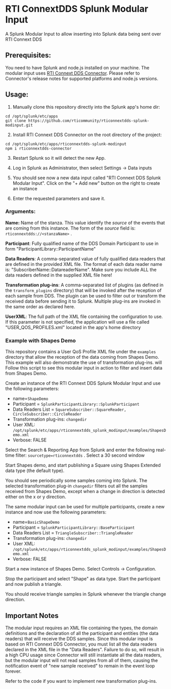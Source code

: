 # RTI ConnextDDS Splunk Modular Input

A Splunk Modular Input to allow inserting into Splunk data being sent over RTI Connext DDS

## Prerequisites:
You need to have Splunk and node.js installed on your machine. The modular input uses [RTI Connext DDS Connector](https://github.com/rticommunity/rticonnextdds-connector). Please refer to Connector's release notes for supported platforms and node.js versions.


## Usage:
1. Manually clone this repository directly into the Splunk app's home dir:

```
cd /opt/splunk/etc/apps
git clone https://github.com/rticommunity/rticonnextdds-splunk-modinput.git
```

2. Install RTI Connext DDS Connector on the root directory of the project:
```
cd /opt/splunk/etc/apps/rticonnextdds-splunk-modinput
npm i rticonnextdds-connector
```

3. Restart Splunk so it will detect the new App.

4. Log in Splunk as Administrator, then select Settings -> Data inputs

5. You should see now a new data input called "RTI Connext DDS Splunk Modular Input". Click on the "+ Add new" button on the right to create an instance

6. Enter the requested parameters and save it.

   

### Arguments:

**Name:** Name of the stanza. This value identify the *source* of the events that are coming from this instance. The form of the *source* field is: ```rticonnextdds://<stanzaName>``` .

**Participant**: Fully qualified name of the DDS Domain Participant to use in form "ParticipantLibrary::ParticipantName"

**Data Readers**: A comma-separated value of fully qualified data readers that are defined in the provided XML file. The format of each data reader name is: "SubscriberName::DatareaderName". Make sure you include ALL the data readers defined in the supplied XML file here!

**Transformation plug-ins**: A comma-separated list of plugins (as defined in the ```transform_plugins``` directory) that will be invoked after the reception of each sample from DDS. The plugin can be used to filter out or transform the received data before sending it to Splunk. Multiple plug-ins are invoked in the same order as declared here.

**UserXML**: The full path of the XML file containing the configuration to use. If this parameter is not specified, the application will use a file called "USER_QOS_PROFILES.xml" located in the app's home directory 



### Example with Shapes Demo

This repository contains a User QoS Profile XML file under the  ```examples``` directory that allow the reception of the data coming from Shapes Demo. This example will also demonstrate the use of transformation plug-ins. will Follow this script to see this modular input in action to filter and insert data from Shapes Demo.

Create an instance of the RTI Connext DDS Splunk Modular Input and use the following parameters:

* name=```ShapeDemo```
* Participant = ```SplunkParticipantLibrary::SplunkParticipant```
* Data Readers List = ```SquareSubscriber::SquareReader, CircleSubscriber::CircleReader```
* Transformation plug-ins: ```changedir```
* User XML: ```/opt/splunk/etc/apps/rticonnextdds_splunk_modinput/examples/ShapesDemo.xml```
* Verbose: FALSE



Select the Search & Reporting App from Splunk and enter the following real-time filter: ```sourcetype=rticonnextdds``` . Select a 30 second window

Start Shapes demo, and start publishing a Square using Shapes Extended data type (the default type). 

You should see periodically some samples coming into Splunk. The selected transformation plug-in ```changedir``` filters out all the samples received from Shapes Demo, except when a change in direction is detected either on the x or y direction.

The same modular input can be used for multiple participants, create a new instance and now use the following parameters:

- name=```BasicShapeDemo```
- Participant = ```SplunkParticipantLibrary::BaseParticipant```
- Data Readers List = ```TriangleSubscriber::TriangleReader```
- Transformation plug-ins: ```changedir```
- User XML: ```/opt/splunk/etc/apps/rticonnextdds_splunk_modinput/examples/ShapesDemo.xml```
- Verbose: FALSE

Start a new instance of Shapes Demo. Select Controls -> Configuration. 

Stop the participant and select "Shape" as data type. Start the participant and now publish a triangle.

You should receive triangle samples in Splunk whenever the triangle change direction.


## Important Notes
The modular input requires an XML file containing the types, the domain definitions and the declaration of all the participant and entities (the data readers) that will receive the DDS samples. Since this modular input is based on RTI Connext DDS Connector, you must list all the data readers declared in the XML file in the "Data Readers". Failure to do so, will result in a high CPU usage since Connector will still instantiate all the data readers, but the modular input will not read samples from all of them, causing the notification event of "new sample received" to remain in the event loop forever.

Refer to the code if you want to implement new transformation plug-ins.


